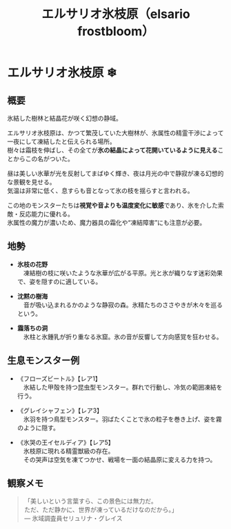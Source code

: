 ﻿---
title: エルサリオ氷枝原（elsario frostbloom）
layout: place
---

# エルサリオ氷枝原 ❄

## 概要
氷結した樹林と結晶花が咲く幻想の静域。

エルサリオ氷枝原は、かつて繁茂していた大樹林が、氷属性の精霊干渉によって一夜にして凍結したと伝えられる場所。  
樹々は霜枝を伸ばし、その全てが**氷の結晶によって花開いているように見える**ことからこの名がついた。

昼は美しい氷華が光を反射してまばゆく輝き、夜は月光の中で静寂が凍る幻想的な景観を見せる。  
気温は非常に低く、息すらも音となって氷の枝を揺らすと言われる。

この地のモンスターたちは**視覚や音よりも温度変化に敏感**であり、氷を介した索敵・反応能力に優れる。  
氷属性の魔力が濃いため、魔力器具の霜化や“凍結障害”にも注意が必要。

## 地勢
- **氷枝の花野**  
　凍結樹の枝に咲いたような氷華が広がる平原。光と氷が織りなす迷彩効果で、姿を隠すのに適している。

- **沈黙の樹海**  
　音が吸い込まれるかのような静寂の森。氷精たちのささやきが木々を巡るという。

- **霜落ちの洞**  
　氷柱と氷鍾乳が折り重なる氷窟。氷の音が反響して方向感覚を狂わせる。

## 生息モンスター例
- 《フローズビートル》【レア1】  
　氷結した甲殻を持つ昆虫型モンスター。群れで行動し、冷気の範囲凍結を行う。

- 《グレイシャフェン》【レア3】  
　氷羽を持つ鳥型モンスター。羽ばたくことで氷の粒子を巻き上げ、姿を霧のように隠す。

- 《氷哭の王イセルディア》【レア5】  
　氷枝原に現れる精霊獣級の存在。  
　その哭声は空気を凍てつかせ、戦場を一面の結晶原に変える力を持つ。

## 観察メモ
> 「美しいという言葉すら、この景色には無力だ。  
> ただ、ただ静かに、世界が凍っているだけなのだから。」  
> ― 氷域調査員セリュリナ・グレイス
